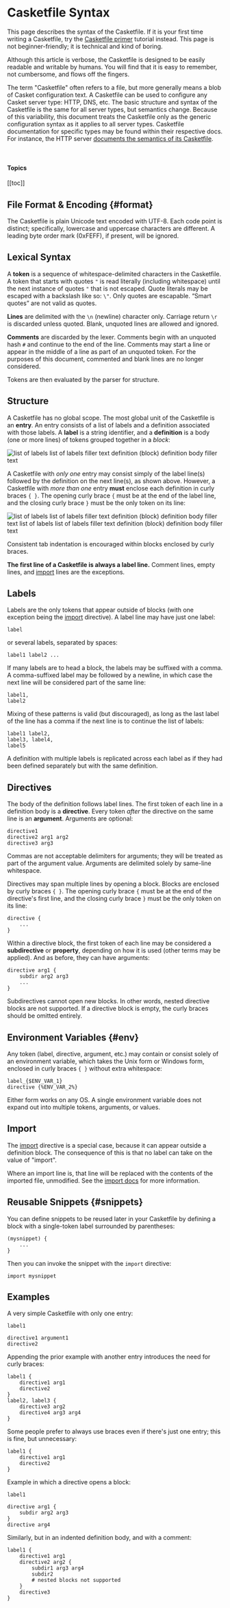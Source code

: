 # Casketfile Syntax

This page describes the syntax of the Casketfile. If it is your first time writing a Casketfile, try the [Casketfile
primer](/tutorial/casketfile) tutorial instead. This page is not beginner-friendly; it is technical and kind of boring.

Although this article is verbose, the Casketfile is designed to be easily readable and writable by humans. You will find
that it is easy to remember, not cumbersome, and flows off the fingers.

The term "Casketfile" often refers to a file, but more generally means a blob of Casket configuration text. A Casketfile
can be used to configure any Casket server type: HTTP, DNS, etc. The basic structure and syntax of the Casketfile is the
same for all server types, but semantics change. Because of this variability, this document treats the Casketfile only as
the generic configuration syntax as it applies to all server types. Casketfile documentation for specific types may be
found within their respective docs. For instance, the HTTP server [documents the semantics of its
Casketfile](/http-casketfile).

<br />

#### Topics

[[toc]]

## File Format & Encoding {#format}

The Casketfile is plain Unicode text encoded with UTF-8. Each code point is distinct; specifically, lowercase and
uppercase characters are different. A leading byte order mark (0xFEFF), if present, will be ignored.

## Lexical Syntax

A **token** is a sequence of whitespace-delimited characters in the Casketfile. A token that starts with quotes `"` is
read literally (including whitespace) until the next instance of quotes `"` that is not escaped. Quote literals may be
escaped with a backslash like so: `\"`. Only quotes are escapable. “Smart quotes” are not valid as quotes.

**Lines** are delimited with the `\n` (newline) character only. Carriage return `\r` is discarded unless quoted. Blank,
unquoted lines are allowed and ignored.

**Comments** are discarded by the lexer. Comments begin with an unquoted hash `#` and continue to the end of the line.
Comments may start a line or appear in the middle of a line as part of an unquoted token. For the purposes of this
document, commented and blank lines are no longer considered.

Tokens are then evaluated by the parser for structure.

## Structure

A Casketfile has no global scope. The most global unit of the Casketfile is an **entry**. An entry consists of a list of
labels and a definition associated with those labels. A **label** is a string identifier, and a **definition** is a body
(one or more lines) of tokens grouped together in a *block*:

![list of labels list of labels filler text definition (block) definition body filler text](/img/casketfile_structure_1.png)

A Casketfile with *only one* entry may consist simply of the label line(s) followed by the definition on the next
line(s), as shown above. However, a Casketfile with *more than one* entry **must** enclose each definition in curly
braces `{ }`. The opening curly brace `{` must be at the end of the label line, and the closing curly brace `}` must be
the only token on its line:

![list of labels list of labels filler text definition (block) definition body filler text list of labels list of labels filler text definition (block) definition body filler text](/img/casketfile_structure_2.png)

Consistent tab indentation is encouraged within blocks enclosed by curly braces.

**The first line of a Casketfile is always a label line.** Comment lines, empty lines, and [import](/import) lines are
the exceptions.

## Labels

Labels are the only tokens that appear outside of blocks (with one exception being the [import](/import) directive). A
label line may have just one label:

``` casketfile
label
```

or several labels, separated by spaces:

``` casketfile
label1 label2 ...
```

If many labels are to head a block, the labels may be suffixed with a comma. A comma-suffixed label may be followed by a
newline, in which case the next line will be considered part of the same line:

``` casketfile
label1,
label2
```

Mixing of these patterns is valid (but discouraged), as long as the last label of the line has a comma if the next line
is to continue the list of labels:

``` casketfile
label1 label2,
label3, label4,
label5
```

A definition with multiple labels is replicated across each label as if they had been defined separately but with the
same definition.

## Directives

The body of the definition follows label lines. The first token of each line in a definition body is a **directive**.
Every token *after* the directive on the same line is an **argument**. Arguments are optional:

``` casketfile
directive1
directive2 arg1 arg2
directive3 arg3
```

Commas are not acceptable delimiters for arguments; they will be treated as part of the argument value. Arguments are
delimited solely by same-line whitespace.

Directives may span multiple lines by opening a block. Blocks are enclosed by curly braces `{ }`. The opening curly
brace `{` must be at the end of the directive's first line, and the closing curly brace `}` must be the only token on
its line:

``` casketfile
directive {
    ...
}
```

Within a directive block, the first token of each line may be considered a **subdirective** or **property**, depending
on how it is used (other terms may be applied). And as before, they can have arguments:

``` casketfile
directive arg1 {
    subdir arg2 arg3
    ...
}
```

Subdirectives cannot open new blocks. In other words, nested directive blocks are not supported. If a directive block is
empty, the curly braces should be omitted entirely.

## Environment Variables {#env}

Any token (label, directive, argument, etc.) may contain or consist solely of an environment variable, which takes the
Unix form or Windows form, enclosed in curly braces `{ }` without extra whitespace:

``` casketfile
label_{$ENV_VAR_1}
directive {%ENV_VAR_2%}
```

Either form works on any OS. A single environment variable does not expand out into multiple tokens, arguments, or
values.

## Import

The [import](/import) directive is a special case, because it can appear outside a definition block. The consequence of
this is that no label can take on the value of "import".

Where an import line is, that line will be replaced with the contents of the imported file, unmodified. See the [import
docs](/import) for more information.

## Reusable Snippets {#snippets}

You can define snippets to be reused later in your Casketfile by defining a block with a single-token label surrounded by
parentheses:

``` casketfile
(mysnippet) {
    ...
}
```

Then you can invoke the snippet with the `import` directive:

``` casketfile
import mysnippet
```

## Examples

A very simple Casketfile with only one entry:

``` casketfile
label1

directive1 argument1
directive2
```

Appending the prior example with another entry introduces the need for curly braces:

``` casketfile
label1 {
    directive1 arg1
    directive2
}
label2, label3 {
    directive3 arg2
    directive4 arg3 arg4
}
```

Some people prefer to always use braces even if there's just one entry; this is fine, but unnecessary:

``` casketfile
label1 {
    directive1 arg1
    directive2
}
```

Example in which a directive opens a block:

``` casketfile
label1

directive arg1 {
    subdir arg2 arg3
}
directive arg4
```

Similarly, but in an indented definition body, and with a comment:

``` casketfile
label1 {
    directive1 arg1
    directive2 arg2 {
        subdir1 arg3 arg4
        subdir2
        # nested blocks not supported
    }
    directive3
}
```
